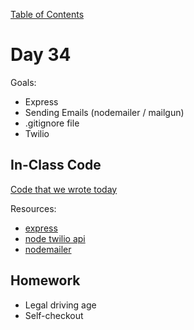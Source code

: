 [Table of Contents](/README.md)

# Day 34

Goals:
* Express
* Sending Emails (nodemailer / mailgun)
* .gitignore file
* Twilio

## In-Class Code
[Code that we wrote today](/notes/day-34/code)

Resources:
* [express](http://expressjs.com/)
* [node twilio api](https://www.twilio.com/docs/node/install)
* [nodemailer](http://www.nodemailer.com/)

## Homework
* Legal driving age
* Self-checkout
